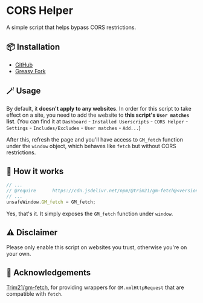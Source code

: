 # CORS Helper

A simple script that helps bypass CORS restrictions.

## 📦 Installation

- [GitHub](https://github.com/PRO-2684/gadgets/raw/main/CORS_helper/cors.js)
- [Greasy Fork](https://update.greasyfork.org/scripts/508769/CORS%20Helper.user.js)

## 🪄 Usage

By default, it **doesn't apply to any websites**. In order for this script to take effect on a site, you need to add the website to **this script's `User matches` list**. (You can find it at `Dashboard` - `Installed Userscripts` - `CORS Helper` - `Settings` - `Includes/Excludes` - `User matches` - `Add...`)

After this, refresh the page and you'll have access to `GM_fetch` function under the `window` object, which behaves like `fetch` but without CORS restrictions.

## 🤔 How it works

```javascript
// ...
// @require      https://cdn.jsdelivr.net/npm/@trim21/gm-fetch@<version>
// ...
unsafeWindow.GM_fetch = GM_fetch;
```

Yes, that's it. It simply exposes the `GM_fetch` function under `window`.

## ⚠️ Disclaimer

Please only enable this script on websites you trust, otherwise you're on your own.

## 🎉 Acknowledgements

[Trim21/gm-fetch](https://github.com/Trim21/gm-fetch), for providing wrappers for `GM.xmlHttpRequest` that are compatible with `fetch`.
